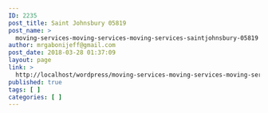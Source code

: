 ```yaml
---
ID: 2235
post_title: Saint Johnsbury 05819
post_name: >
  moving-services-moving-services-moving-services-saintjohnsbury-05819
author: mrgabonijeff@gmail.com
post_date: 2018-03-28 01:37:09
layout: page
link: >
  http://localhost/wordpress/moving-services-moving-services-moving-services-saintjohnsbury-05819/
published: true
tags: [ ]
categories: [ ]
---
```

